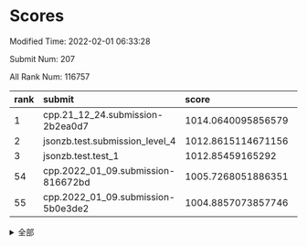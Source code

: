 # Scores

Modified Time: 2022-02-01 06:33:28

Submit Num: 207

All Rank Num: 116757

| rank |               submit               |       score        |       sigma        | pk_num |
| :--- | :--------------------------------- | :----------------- | :----------------- | :----- |
| 1    | cpp.21_12_24.submission-2b2ea0d7   | 1014.0640095856579 | 0.8274068546732911 | 2258   |
| 2    | jsonzb.test.submission_level_4     | 1012.8615114671156 | 0.8155960774452458 | 2256   |
| 3    | jsonzb.test.test_1                 | 1012.85459165292   | 0.8034687058782707 | 2254   |
| 54   | cpp.2022_01_09.submission-816672bd | 1005.7268051886351 | 0.7161967324355951 | 2261   |
| 55   | cpp.2022_01_09.submission-5b0e3de2 | 1004.8857073857746 | 0.7233717474250261 | 2258   |


<details>
<summary>全部</summary>

| rank |                 submit                 |       score        |       sigma        | pk_num |
| :--- | :------------------------------------- | :----------------- | :----------------- | :----- |
| 1    | cpp.21_12_24.submission-2b2ea0d7       | 1014.0640095856579 | 0.8274068546732911 | 2258   |
| 2    | jsonzb.test.submission_level_4         | 1012.8615114671156 | 0.8155960774452458 | 2256   |
| 3    | jsonzb.test.test_1                     | 1012.85459165292   | 0.8034687058782707 | 2254   |
| 4    | gobigger.level_3.submission_level_3_25 | 1011.450187995273  | 0.7889016604964166 | 2262   |
| 5    | gobigger.level_3.submission_level_3_35 | 1011.3639451136391 | 0.7857772516083128 | 2260   |
| 6    | gobigger.level_3.submission_level_3_6  | 1011.1780972262349 | 0.7566503520667321 | 2255   |
| 7    | gobigger.level_3.submission_level_3_38 | 1011.0612812344908 | 0.7966571702525892 | 2258   |
| 8    | gobigger.level_3.submission_level_3_39 | 1010.9241436857761 | 0.783013787972232  | 2262   |
| 9    | gobigger.level_3.submission_level_3_9  | 1010.7964346189556 | 0.7577476880563114 | 2258   |
| 10   | gobigger.level_3.submission_level_3_48 | 1010.6986849209817 | 0.7484758561464686 | 2254   |
| 11   | gobigger.level_3.submission_level_3_47 | 1010.6833320419958 | 0.7381055429744849 | 2257   |
| 12   | gobigger.level_3.submission_level_3_40 | 1010.6012923560494 | 0.7613203564548333 | 2252   |
| 13   | gobigger.level_3.submission_level_3_26 | 1010.5992430656474 | 0.7702940618043552 | 2257   |
| 14   | gobigger.level_3.submission_level_3_36 | 1010.4779108780631 | 0.7577001379480789 | 2255   |
| 15   | gobigger.level_3.submission_level_3_14 | 1010.4155624863229 | 0.7574044452920664 | 2256   |
| 16   | gobigger.level_3.submission_level_3_15 | 1010.3997631305331 | 0.7330173054190245 | 2258   |
| 17   | gobigger.level_3.submission_level_3_0  | 1010.3230640691888 | 0.7689923160624147 | 2247   |
| 18   | gobigger.level_3.submission_level_3_20 | 1010.292117775712  | 0.7532776563860132 | 2256   |
| 19   | gobigger.level_3.submission_level_3_18 | 1010.2675419747285 | 0.742915651574734  | 2254   |
| 20   | gobigger.level_3.submission_level_3_31 | 1010.2535153842492 | 0.7778693848505558 | 2260   |
| 21   | gobigger.level_3.submission_level_3_49 | 1010.2421351213301 | 0.7865223018283829 | 2258   |
| 22   | gobigger.level_3.submission_level_3_16 | 1010.2410277533841 | 0.7643517067913586 | 2255   |
| 23   | gobigger.level_3.submission_level_3_8  | 1010.2204701951001 | 0.7610413867699849 | 2258   |
| 24   | gobigger.level_3.submission_level_3_4  | 1010.172594292227  | 0.7478012538012889 | 2259   |
| 25   | gobigger.level_3.submission_level_3_42 | 1010.17245849697   | 0.7438837158118841 | 2251   |
| 26   | gobigger.level_3.submission_level_3_2  | 1010.1460706177727 | 0.7689411744984075 | 2259   |
| 27   | gobigger.level_3.submission_level_3_34 | 1010.1159050260201 | 0.7500065728607812 | 2252   |
| 28   | gobigger.level_3.submission_level_3_12 | 1009.8442456057089 | 0.7363865304099918 | 2262   |
| 29   | gobigger.level_3.submission_level_3_45 | 1009.8196254702891 | 0.7524716279893771 | 2261   |
| 30   | gobigger.level_3.submission_level_3_23 | 1009.8179842079317 | 0.7605495597454918 | 2260   |
| 31   | gobigger.level_3.submission_level_3_5  | 1009.7910200350456 | 0.7435131159619014 | 2254   |
| 32   | gobigger.level_3.submission_level_3_27 | 1009.7776797955341 | 0.7482752463042999 | 2258   |
| 33   | gobigger.level_3.submission_level_3_3  | 1009.7343716398165 | 0.754978839672051  | 2257   |
| 34   | gobigger.level_3.submission_level_3_29 | 1009.7054003764049 | 0.7617731409644821 | 2255   |
| 35   | gobigger.level_3.submission_level_3_33 | 1009.6669895603534 | 0.7741269801923472 | 2263   |
| 36   | gobigger.level_3.submission_level_3_11 | 1009.6177309619507 | 0.7741318559477363 | 2260   |
| 37   | gobigger.level_3.submission_level_3_13 | 1009.614090198474  | 0.767599869390391  | 2252   |
| 38   | gobigger.level_3.submission_level_3_32 | 1009.6054331383096 | 0.7545826601574098 | 2260   |
| 39   | gobigger.level_3.submission_level_3_7  | 1009.558593452898  | 0.7698923013397277 | 2262   |
| 40   | gobigger.level_3.submission_level_3_10 | 1009.4991716688975 | 0.7548213080881928 | 2254   |
| 41   | gobigger.level_3.submission_level_3_24 | 1009.474639854259  | 0.7400095424846316 | 2255   |
| 42   | gobigger.level_3.submission_level_3_30 | 1009.4575321563663 | 0.75913839878482   | 2261   |
| 43   | gobigger.level_3.submission_level_3_22 | 1008.9291648282351 | 0.7557819379721873 | 2258   |
| 44   | gobigger.level_3.submission_level_3_19 | 1008.9119401952777 | 0.7467922315672533 | 2252   |
| 45   | gobigger.level_3.submission_level_3_43 | 1008.7900644349551 | 0.760176961698849  | 2255   |
| 46   | gobigger.level_3.submission_level_3_1  | 1008.6694422864464 | 0.7549504625015729 | 2256   |
| 47   | gobigger.level_3.submission_level_3_37 | 1008.6363296611092 | 0.7655453272266756 | 2259   |
| 48   | gobigger.level_3.submission_level_3_28 | 1008.5874999658926 | 0.7269873752901916 | 2256   |
| 49   | gobigger.level_3.submission_level_3_21 | 1008.5116616841601 | 0.7420818670167699 | 2253   |
| 50   | gobigger.level_3.submission_level_3_17 | 1008.4484731601787 | 0.7387506802557902 | 2252   |
| 51   | gobigger.level_3.submission_level_3_41 | 1008.3974618995261 | 0.734193716317282  | 2259   |
| 52   | gobigger.level_3.submission_level_3_44 | 1008.2362905491609 | 0.7448539853166932 | 2254   |
| 53   | gobigger.level_3.submission_level_3_46 | 1008.0885151068823 | 0.7325989128103588 | 2259   |
| 54   | cpp.2022_01_09.submission-816672bd     | 1005.7268051886351 | 0.7161967324355951 | 2261   |
| 55   | cpp.2022_01_09.submission-5b0e3de2     | 1004.8857073857746 | 0.7233717474250261 | 2258   |
| 56   | gobigger.level_1.submission_level_1_22 | 1004.83864388584   | 0.7191895938577951 | 2256   |
| 57   | gobigger.level_1.submission_level_1_47 | 1004.7412205916767 | 0.7311947193628465 | 2256   |
| 58   | gobigger.level_1.submission_level_1_32 | 1004.6845410082846 | 0.7248277634616653 | 2254   |
| 59   | gobigger.level_1.submission_level_1_17 | 1004.5975106316388 | 0.7086852379776535 | 2256   |
| 60   | gobigger.level_1.submission_level_1_21 | 1004.4189823480036 | 0.7243222257382733 | 2255   |
| 61   | gobigger.level_1.submission_level_1_1  | 1004.3552039777558 | 0.7140138035931545 | 2256   |
| 62   | gobigger.level_1.submission_level_1_46 | 1004.1099855503822 | 0.728855427932983  | 2253   |
| 63   | gobigger.level_1.submission_level_1_23 | 1004.1018925677349 | 0.7163122927542744 | 2251   |
| 64   | gobigger.level_1.submission_level_1_29 | 1003.9921659066065 | 0.7247638458121446 | 2258   |
| 65   | gobigger.level_1.submission_level_1_33 | 1003.8921095835552 | 0.7124057454537922 | 2257   |
| 66   | gobigger.level_1.submission_level_1_41 | 1003.855102781931  | 0.7344025168402523 | 2257   |
| 67   | gobigger.level_1.submission_level_1_40 | 1003.7486482959134 | 0.7184722342914404 | 2252   |
| 68   | gobigger.level_1.submission_level_1_42 | 1003.710962168289  | 0.7142954180290872 | 2256   |
| 69   | gobigger.level_1.submission_level_1_19 | 1003.690439862954  | 0.7230780808986601 | 2255   |
| 70   | gobigger.level_1.submission_level_1_3  | 1003.6404645432374 | 0.7209855979707408 | 2256   |
| 71   | gobigger.level_1.submission_level_1_48 | 1003.6304839346568 | 0.7158638711915135 | 2251   |
| 72   | gobigger.level_1.submission_level_1_39 | 1003.6239440574597 | 0.7275951463027693 | 2257   |
| 73   | gobigger.level_1.submission_level_1_9  | 1003.5858235657014 | 0.7187157424613165 | 2256   |
| 74   | gobigger.level_1.submission_level_1_8  | 1003.553090430097  | 0.7099120251455948 | 2255   |
| 75   | gobigger.level_1.submission_level_1_2  | 1003.518228170589  | 0.7057371079147456 | 2256   |
| 76   | gobigger.level_1.submission_level_1_10 | 1003.4571877823662 | 0.7301299454585308 | 2259   |
| 77   | gobigger.level_1.submission_level_1_20 | 1003.4237707704127 | 0.7198031114555941 | 2256   |
| 78   | gobigger.level_1.submission_level_1_44 | 1003.4151925875195 | 0.7227101110353539 | 2254   |
| 79   | gobigger.level_1.submission_level_1_5  | 1003.3987787564156 | 0.7160578115450701 | 2263   |
| 80   | gobigger.level_1.submission_level_1_26 | 1003.3943263769311 | 0.7210837611048075 | 2251   |
| 81   | gobigger.level_1.submission_level_1_34 | 1003.3849064798734 | 0.734385155873175  | 2261   |
| 82   | gobigger.level_1.submission_level_1_45 | 1003.3242907508999 | 0.7083881848073454 | 2255   |
| 83   | gobigger.level_1.submission_level_1_37 | 1003.2414893029128 | 0.7155958599881049 | 2258   |
| 84   | gobigger.level_1.submission_level_1_13 | 1003.214310195854  | 0.7161882399420976 | 2259   |
| 85   | gobigger.level_1.submission_level_1_4  | 1003.2083920886937 | 0.719074265563999  | 2248   |
| 86   | gobigger.level_1.submission_level_1_15 | 1003.1260301540173 | 0.7161855376770827 | 2258   |
| 87   | gobigger.level_1.submission_level_1_30 | 1003.1210200764759 | 0.7299280890239033 | 2249   |
| 88   | gobigger.level_1.submission_level_1_31 | 1003.0879883876249 | 0.7152086782775067 | 2255   |
| 89   | gobigger.level_1.submission_level_1_43 | 1003.0371903750818 | 0.7138059123987042 | 2255   |
| 90   | gobigger.level_1.submission_level_1_35 | 1003.0274682477983 | 0.7175409478744131 | 2253   |
| 91   | gobigger.level_1.submission_level_1_12 | 1002.9350834156531 | 0.7187541164346662 | 2254   |
| 92   | gobigger.level_1.submission_level_1_6  | 1002.9284924070226 | 0.715600695652908  | 2253   |
| 93   | gobigger.level_1.submission_level_1_7  | 1002.925013270078  | 0.7168193419208174 | 2257   |
| 94   | gobigger.level_1.submission_level_1_14 | 1002.9210846454076 | 0.7148900193358132 | 2254   |
| 95   | gobigger.level_1.submission_level_1_36 | 1002.9066653434388 | 0.7131876683999006 | 2251   |
| 96   | gobigger.level_1.submission_level_1_27 | 1002.8912034014959 | 0.7208988813983276 | 2260   |
| 97   | gobigger.level_1.submission_level_1_28 | 1002.7894691674732 | 0.7084939133074186 | 2254   |
| 98   | gobigger.level_1.submission_level_1_11 | 1002.6469941758501 | 0.7056085175578944 | 2255   |
| 99   | gobigger.level_1.submission_level_1_18 | 1002.5537332666245 | 0.7178938532323947 | 2259   |
| 100  | gobigger.level_1.submission_level_1_24 | 1002.3960795786089 | 0.7157409581948213 | 2263   |
| 101  | gobigger.level_1.submission_level_1_0  | 1002.2896217124958 | 0.7089179832878552 | 2259   |
| 102  | gobigger.level_1.submission_level_1_25 | 1002.2630011423571 | 0.7227984225708507 | 2255   |
| 103  | gobigger.level_1.submission_level_1_49 | 1002.1973525746708 | 0.7043772275262382 | 2255   |
| 104  | gobigger.level_1.submission_level_1_16 | 1001.7860289309118 | 0.723144077110185  | 2254   |
| 105  | gobigger.level_1.submission_level_1_38 | 1001.3123071415414 | 0.7020781598197763 | 2259   |
| 106  | gobigger.random.submission_random_43   | 997.282122922535   | 0.698386359116062  | 2259   |
| 107  | gobigger.random.submission_random_45   | 997.0617934530997  | 0.7191750750563296 | 2254   |
| 108  | gobigger.random.submission_random_24   | 996.9785752758548  | 0.7177126301583568 | 2256   |
| 109  | gobigger.random.submission_random_37   | 996.9410212471747  | 0.7092585645750086 | 2258   |
| 110  | gobigger.random.submission_random_17   | 996.6921732314456  | 0.7083881398721077 | 2259   |
| 111  | gobigger.random.submission_random_38   | 996.6589954158908  | 0.7187689455727204 | 2254   |
| 112  | gobigger.random.submission_random_5    | 996.5867345757066  | 0.7025109420479888 | 2255   |
| 113  | gobigger.random.submission_random_32   | 996.5808041464193  | 0.7108782361250896 | 2258   |
| 114  | gobigger.random.submission_random_16   | 996.5516118790356  | 0.7114811960132218 | 2256   |
| 115  | gobigger.random.submission_random_46   | 996.5515578237333  | 0.7004736221020913 | 2252   |
| 116  | gobigger.random.submission_random_8    | 996.4642368244713  | 0.6964156370237865 | 2255   |
| 117  | gobigger.random.submission_random_36   | 996.4262959990837  | 0.7161774237840375 | 2255   |
| 118  | gobigger.random.submission_random_23   | 996.4248260913291  | 0.7223976062183967 | 2259   |
| 119  | gobigger.random.submission_random_3    | 996.4088578721801  | 0.7144408617421807 | 2256   |
| 120  | gobigger.random.submission_random_21   | 996.3077534043864  | 0.7097909127131453 | 2261   |
| 121  | gobigger.random.submission_random_47   | 996.2837233669485  | 0.7230160433452716 | 2256   |
| 122  | gobigger.random.submission_random_20   | 996.2117514057287  | 0.7099161505819671 | 2254   |
| 123  | gobigger.random.submission_random_14   | 996.0862499816141  | 0.714707127856334  | 2256   |
| 124  | gobigger.random.submission_random_48   | 996.0841919102158  | 0.7077363369388473 | 2256   |
| 125  | gobigger.random.submission_random_26   | 996.070419345677   | 0.7057542270826268 | 2260   |
| 126  | gobigger.random.submission_random_49   | 996.0518310069021  | 0.7210051292641291 | 2256   |
| 127  | gobigger.random.submission_random_27   | 996.0132253242341  | 0.7200974699955642 | 2259   |
| 128  | gobigger.random.submission_random_28   | 995.9013745321196  | 0.7249166060125765 | 2257   |
| 129  | gobigger.random.submission_random_40   | 995.7897787839473  | 0.7141684373117028 | 2258   |
| 130  | gobigger.random.submission_random_35   | 995.7897572334642  | 0.7133070503631544 | 2261   |
| 131  | gobigger.random.submission_random_22   | 995.768120144815   | 0.7195314824191281 | 2255   |
| 132  | gobigger.random.submission_random_11   | 995.7427580502974  | 0.7208011912274421 | 2257   |
| 133  | gobigger.random.submission_random_41   | 995.6910438634068  | 0.7102545618046819 | 2258   |
| 134  | gobigger.random.submission_random_10   | 995.6243280056661  | 0.714479971712152  | 2256   |
| 135  | gobigger.random.submission_random_12   | 995.594965753181   | 0.7263153663139595 | 2260   |
| 136  | gobigger.random.submission_random_18   | 995.4871573212043  | 0.7094441655803929 | 2259   |
| 137  | gobigger.random.submission_random_1    | 995.4791940515071  | 0.7095936760959473 | 2250   |
| 138  | gobigger.random.submission_random_2    | 995.3509821882924  | 0.706732283710488  | 2256   |
| 139  | gobigger.random.submission_random_29   | 995.3217641383737  | 0.7140265717449379 | 2254   |
| 140  | gobigger.random.submission_random_15   | 995.2140867017894  | 0.714853652910289  | 2258   |
| 141  | gobigger.random.submission_random_6    | 995.2087502501737  | 0.707526648779921  | 2257   |
| 142  | gobigger.random.submission_random_34   | 995.2038365780819  | 0.7142994243135187 | 2258   |
| 143  | gobigger.random.submission_random_7    | 995.1438640939491  | 0.7303205150463893 | 2251   |
| 144  | gobigger.random.submission_random_4    | 995.0617801836139  | 0.7108903887723225 | 2248   |
| 145  | gobigger.random.submission_random_31   | 995.0576488629438  | 0.7088044273528217 | 2256   |
| 146  | gobigger.random.submission_random_33   | 995.0008470819478  | 0.7010543365817428 | 2255   |
| 147  | gobigger.random.submission_random_13   | 994.9350669994735  | 0.7108589161928371 | 2255   |
| 148  | gobigger.random.submission_random_9    | 994.8369849590406  | 0.715460766490872  | 2262   |
| 149  | gobigger.random.submission_random_19   | 994.8143063327354  | 0.7064367231566911 | 2262   |
| 150  | gobigger.random.submission_random_44   | 994.7555428972441  | 0.7213044764109122 | 2252   |
| 151  | gobigger.random.submission_random_25   | 994.7401008524806  | 0.7023080559902343 | 2256   |
| 152  | gobigger.random.submission_random_42   | 994.6986428850316  | 0.7194683192887985 | 2254   |
| 153  | gobigger.random.submission_random_30   | 994.6195403746126  | 0.7247967927377673 | 2252   |
| 154  | gobigger.random.submission_random_39   | 994.42881905033    | 0.7131273492620047 | 2253   |
| 155  | gobigger.random.submission_random_0    | 994.2908468951814  | 0.712428548342326  | 2254   |
| 156  | gobigger.level_2.submission_level_2_43 | 993.8430210228144  | 0.7402605539318117 | 2256   |
| 157  | gobigger.level_2.submission_level_2_27 | 993.6337008314282  | 0.7328691856425937 | 2256   |
| 158  | gobigger.level_2.submission_level_2_11 | 993.4754058578459  | 0.7432653336120078 | 2258   |
| 159  | gobigger.level_2.submission_level_2_6  | 993.3989155732081  | 0.7354079312511389 | 2259   |
| 160  | gobigger.level_2.submission_level_2_5  | 993.3582850933093  | 0.7311769667496769 | 2250   |
| 161  | gobigger.level_2.submission_level_2_36 | 993.3572197300115  | 0.7435303849390674 | 2256   |
| 162  | gobigger.level_2.submission_level_2_47 | 993.350909008819   | 0.7408230433775295 | 2255   |
| 163  | gobigger.level_2.submission_level_2_14 | 993.266026308634   | 0.7394667387955015 | 2248   |
| 164  | gobigger.level_2.submission_level_2_33 | 993.1423500990215  | 0.7355277399537852 | 2255   |
| 165  | gobigger.level_2.submission_level_2_9  | 993.0970629465161  | 0.7474239976419085 | 2254   |
| 166  | gobigger.level_2.submission_level_2_37 | 993.0418220109359  | 0.7280168593435378 | 2257   |
| 167  | gobigger.level_2.submission_level_2_45 | 993.0413484704019  | 0.744313651547402  | 2256   |
| 168  | gobigger.level_2.submission_level_2_44 | 992.6647311735373  | 0.732318648898078  | 2253   |
| 169  | gobigger.level_2.submission_level_2_19 | 992.6367137158034  | 0.7565419208855263 | 2251   |
| 170  | gobigger.level_2.submission_level_2_25 | 992.5237742898113  | 0.7282349790137767 | 2260   |
| 171  | gobigger.level_2.submission_level_2_48 | 992.4649091571481  | 0.724567387210169  | 2257   |
| 172  | gobigger.level_2.submission_level_2_12 | 992.4224084800536  | 0.752103646152224  | 2260   |
| 173  | gobigger.level_2.submission_level_2_38 | 992.407956025139   | 0.7390262249766728 | 2257   |
| 174  | gobigger.level_2.submission_level_2_21 | 992.3130603531641  | 0.7465880643792481 | 2255   |
| 175  | gobigger.level_2.submission_level_2_31 | 992.3111116470149  | 0.7475301001411662 | 2255   |
| 176  | gobigger.level_2.submission_level_2_2  | 992.2451425122443  | 0.7329682407325729 | 2259   |
| 177  | gobigger.level_2.submission_level_2_34 | 992.2079908097163  | 0.7461491752397743 | 2254   |
| 178  | gobigger.level_2.submission_level_2_49 | 992.1878606302943  | 0.7325809223381751 | 2258   |
| 179  | gobigger.level_2.submission_level_2_15 | 992.1576165996573  | 0.7255227429897008 | 2254   |
| 180  | gobigger.level_2.submission_level_2_35 | 992.1281339985622  | 0.7368699746876815 | 2261   |
| 181  | gobigger.level_2.submission_level_2_39 | 992.0990147513727  | 0.7462421573665283 | 2255   |
| 182  | gobigger.level_2.submission_level_2_1  | 992.0917014600557  | 0.7340506617316058 | 2256   |
| 183  | gobigger.level_2.submission_level_2_8  | 991.9720697679703  | 0.7374088334445028 | 2258   |
| 184  | gobigger.level_2.submission_level_2_26 | 991.9466604498969  | 0.734622802756616  | 2261   |
| 185  | gobigger.level_2.submission_level_2_18 | 991.9415429945062  | 0.7585195284655664 | 2262   |
| 186  | gobigger.level_2.submission_level_2_17 | 991.9339712223677  | 0.7428936953480222 | 2248   |
| 187  | gobigger.level_2.submission_level_2_24 | 991.8645201043364  | 0.7602347915272307 | 2254   |
| 188  | gobigger.level_2.submission_level_2_29 | 991.8154620825086  | 0.7524428433626899 | 2254   |
| 189  | gobigger.level_2.submission_level_2_22 | 991.7032445973963  | 0.7317614280827149 | 2255   |
| 190  | gobigger.level_2.submission_level_2_0  | 991.67878065929    | 0.7431315491708573 | 2257   |
| 191  | gobigger.level_2.submission_level_2_4  | 991.6610980009754  | 0.7390590395541016 | 2255   |
| 192  | gobigger.level_2.submission_level_2_23 | 991.6230524816503  | 0.7502055851103859 | 2255   |
| 193  | gobigger.level_2.submission_level_2_40 | 991.620118797936   | 0.7492734357156118 | 2253   |
| 194  | gobigger.level_2.submission_level_2_13 | 991.5857651524515  | 0.7531197058912928 | 2259   |
| 195  | gobigger.level_2.submission_level_2_46 | 991.5679906425936  | 0.7458059268889652 | 2259   |
| 196  | gobigger.level_2.submission_level_2_30 | 991.3872004853866  | 0.7566504294125355 | 2255   |
| 197  | gobigger.level_2.submission_level_2_41 | 991.2560544336255  | 0.7425039501877883 | 2261   |
| 198  | gobigger.level_2.submission_level_2_42 | 991.0602033543378  | 0.7571225086746968 | 2261   |
| 199  | gobigger.level_2.submission_level_2_28 | 991.0383475486457  | 0.7608981872170908 | 2255   |
| 200  | gobigger.level_2.submission_level_2_16 | 990.9084125754862  | 0.7416683629718878 | 2258   |
| 201  | gobigger.level_2.submission_level_2_7  | 990.7639160858207  | 0.7513046627522558 | 2263   |
| 202  | gobigger.level_2.submission_level_2_10 | 990.6546243428364  | 0.7524242740587479 | 2260   |
| 203  | gobigger.level_2.submission_level_2_32 | 990.5975050789789  | 0.7408734732866329 | 2255   |
| 204  | gobigger.level_2.submission_level_2_3  | 989.8665129462464  | 0.7610274336889458 | 2257   |
| 205  | gobigger.level_2.submission_level_2_20 | 988.8406698677176  | 0.7935004293312697 | 2251   |
| 206  | gobigger.none.submission_none_1        | 978.1224433030103  | 1.1868069113162667 | 2250   |
| 207  | gobigger.none.submission_none_0        | 976.2040994575456  | 1.314583816795849  | 2256   |

</details>